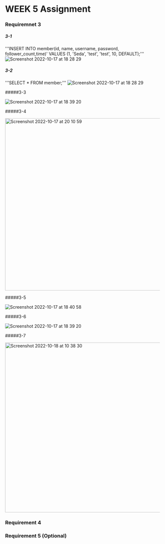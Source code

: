 # WEEK 5 Assignment 

### Requiremnet 3

##### 3-1
'''INSERT INTO member(id, name, username, password, follower_count,time)' VALUES (1, 'Seda', 'test', 'test', 10, DEFAULT);'''
![Screenshot 2022-10-17 at 18 28 29](https://user-images.githubusercontent.com/108836777/196542144-08287875-b9df-49ca-a88d-2a0da07124e5.png)


##### 3-2
'''SELECT * FROM member;'''
![Screenshot 2022-10-17 at 18 28 29](https://user-images.githubusercontent.com/108836777/196542154-11876d5c-69d7-4ea2-998a-3c3bd6e5c0e3.png)





#####3-3

![Screenshot 2022-10-17 at 18 39 20](https://user-images.githubusercontent.com/108836777/196542396-f490edbb-7e59-491e-91c1-d17fc8a00122.png)


#####3-4

<img width="560" alt="Screenshot 2022-10-17 at 20 10 59" src="https://user-images.githubusercontent.com/108836777/196542578-d362cfc2-23a9-43f5-98bf-18e2eb836f06.png">

#####3-5

![Screenshot 2022-10-17 at 18 40 58](https://user-images.githubusercontent.com/108836777/196542754-c2952981-99dc-4110-9ddf-dc8e4616c2a5.png)



#####3-6

![Screenshot 2022-10-17 at 18 39 20](https://user-images.githubusercontent.com/108836777/196542651-56927177-637e-42ad-a717-31a6890f0720.png)



#####3-7

<img width="552" alt="Screenshot 2022-10-18 at 10 38 30" src="https://user-images.githubusercontent.com/108836777/196542865-57dc54b3-24b9-422d-b530-021334e33a98.png">







### Requirement 4



### Requirement 5 (Optional)
